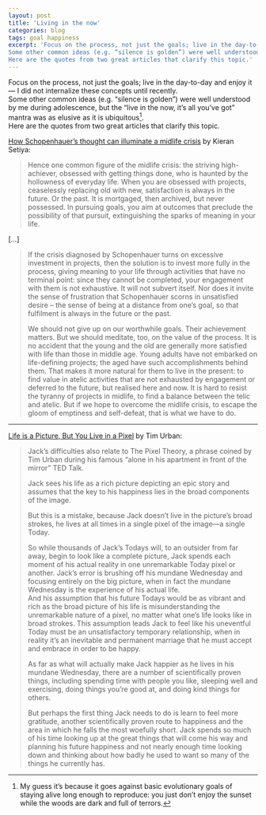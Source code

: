 ```yaml
---
layout: post
title: 'Living in the now'
categories: blog
tags: goal happiness
excerpt: 'Focus on the process, not just the goals; live in the day-to-day and enjoy it — I did not internalize these concepts until recently. <br>
Some other common ideas (e.g. “silence is golden”) were well understood by me during adolescence, but the “live in the now, it’s all you’ve got” mantra was as elusive as it is ubiquitous. <br>  
Here are the quotes from two great articles that clarify this topic.'
---
```


Focus on the process, not just the goals; live in the day-to-day and enjoy it — I did not internalize these concepts until recently.  
Some other common ideas (e.g. “silence is golden”) were well understood by me during adolescence, but the “live in the now, it’s all you’ve got” mantra was as elusive as it is ubiquitous[^1].  
Here are the quotes from two great articles that clarify this topic.

[How Schopenhauer’s thought can illuminate a midlife crisis](https://aeon.co/ideas/how-schopenhauers-thought-can-illuminate-a-midlife-crisis) by Kieran Setiya:
> Hence one common figure of the midlife crisis: the striving high-achiever, obsessed with getting things done, who is haunted by the hollowness of everyday life. When you are obsessed with projects, ceaselessly replacing old with new, satisfaction is always in the future. Or the past. It is mortgaged, then archived, but never possessed. In pursuing goals, you aim at outcomes that preclude the possibility of that pursuit, extinguishing the sparks of meaning in your life.

[...]

> If the crisis diagnosed by Schopenhauer turns on excessive investment in projects, then the solution is to invest more fully in the process, giving meaning to your life through activities that have no terminal point: since they cannot be completed, your engagement with them is not exhaustive. It will not subvert itself. Nor does it invite the sense of frustration that Schopenhauer scorns in unsatisfied desire – the sense of being at a distance from one’s goal, so that fulfilment is always in the future or the past.  
>
> We should not give up on our worthwhile goals. Their achievement matters. But we should meditate, too, on the value of the process. It is no accident that the young and the old are generally more satisfied with life than those in middle age. Young adults have not embarked on life-defining projects; the aged have such accomplishments behind them. That makes it more natural for them to live in the present: to find value in atelic activities that are not exhausted by engagement or deferred to the future, but realised here and now. It is hard to resist the tyranny of projects in midlife, to find a balance between the telic and atelic. But if we hope to overcome the midlife crisis, to escape the gloom of emptiness and self-defeat, that is what we have to do.
  
------

[Life is a Picture, But You Live in a Pixel](https://waitbutwhy.com/2013/11/life-is-picture-but-you-live-in-pixel.html) by Tim Urban:
> Jack’s difficulties also relate to The Pixel Theory, a phrase coined by Tim Urban during his famous “alone in his apartment in front of the mirror” TED Talk.  
>
> Jack sees his life as a rich picture depicting an epic story and assumes that the key to his happiness lies in the broad components of the image.  
>
> But this is a mistake, because Jack doesn’t live in the picture’s broad strokes, he lives at all times in a single pixel of the image—a single Today.  
>
> So while thousands of Jack’s Todays will, to an outsider from far away, begin to look like a complete picture, Jack spends each moment of his actual reality in one unremarkable Today pixel or another. Jack’s error is brushing off his mundane Wednesday and focusing entirely on the big picture, when in fact the mundane Wednesday is the experience of his actual life.  
And his assumption that his future Todays would be as vibrant and rich as the broad picture of his life is misunderstanding the unremarkable nature of a pixel, no matter what one’s life looks like in broad strokes. This assumption leads Jack to feel like his uneventful Today must be an unsatisfactory temporary relationship, when in reality it’s an inevitable and permanent marriage that he must accept and embrace in order to be happy.  
>
> As far as what will actually make Jack happier as he lives in his mundane Wednesday, there are a number of scientifically proven things, including spending time with people you like, sleeping well and exercising, doing things you’re good at, and doing kind things for others.  
>
> But perhaps the first thing Jack needs to do is learn to feel more gratitude, another scientifically proven route to happiness and the area in which he falls the most woefully short. Jack spends so much of his time looking up at the great things that will come his way and planning his future happiness and not nearly enough time looking down and thinking about how badly he used to want so many of the things he currently has.


[^1]: My guess it’s because it goes against basic evolutionary goals of staying alive long enough to reproduce: you just don’t enjoy the sunset while the woods are dark and full of terrors.  
